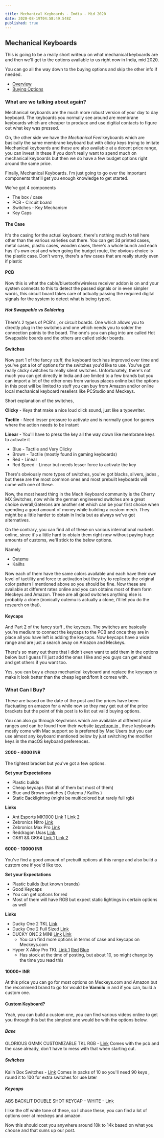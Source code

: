 ```yaml
---

title: Mechanical Keyboards - India - Mid 2020
date: 2020-08-19T04:58:49.548Z
published: true
---
```


## Mechanical Keyboards

This is going to be a really short writeup on what mechanical keyboards are and then we'll get to the options available to us right now in India, mid 2020.

You can go all the way down to the buying options and skip the other info if needed.

- [Overview](#what-are-we-talking-about-again)
- [Buying Options](#what-can-i-buy)

### What are we talking about again?

Mechanical keyboards are the much more robust version of your day to day keyboard. The keyboards you normally see around are membrane keyboards which are cheaper to produce and use digitial contacts to figure out what key was pressed.

On, the other side we have the _Mechanical Feel_ keyboards which are basically the same membrane keyboard but with clicky keys trying to imitate Mechanical keyboards and these are also available at a decent price range, you can invest in these if you don't really want to spend much on mechanical keyboards but then we do have a few budget options right around the same price.

Finally, Mechanical Keyboards. I'm just going to go over the important components that'll get you enough knowledge to get started.

We've got 4 components

- The box / case
- PCB - Circuit board
- Switches - Key Mechanism
- Key Caps

#### The Case

It's the casing for the actual keyboard, there's nothing much to tell here other than the various varieties out there. You can get 3d printed cases, metal cases, plastic cases, wooden cases, there's a whole bunch and each has it's own cost and when going the budget route, the obvious choice is the plastic case. Don't worry, there's a few cases that are really sturdy even if plastic

#### PCB

Now this is what the cable/bluetooth/wireless receiver addon is on and your system connects to this to detect the passed signals or in even simpler words, this circuit board takes care of actually passing the required digital signals for the system to detect what is being typed.

##### Hot Swappable vs Soldering

There's 2 types of PCB's , or circuit boards. One which allows you to directly plug in the switches and one which needs you to solder the connection points to the board. The one's you can plug into are called Hot Swappable boards and the others are called solder boards.

#### Switches

Now part 1 of the fancy stuff, the keyboard tech has improved over time and you've got a lot of options for the switches you'd like to use. You've got really clicky switches to really silent switches. Unfortunately, there's not much you can get directly in India and are limited to a few brands but you can import a lot of the other ones from various places online but the options in this post will be limited to stuff you can buy from Amazon and/or online local mechanical keyboard resellers like PCStudio and Meckeys.

Short explanation of the switches,

**Clicky** - Keys that make a nice loud click sound, just like a typewriter.

**Tactile** - Need lesser pressure to activate and is normally good for games where the action needs to be instant

**Linear** - You'll have to press the key all the way down like membrane keys to activate it

- Blue - Tactile and Very Clicky
- Brown - Tactile (mostly found in gaming keyboards)
- Red - Linear
- Red Speed - Linear but needs lesser force to activate the key

There's obviously more types of switches, you've got blacks, silvers, jades , but these are the most common ones and most prebuilt keyboards will come with one of these.

Now, the most heard thing in the Mech Keyboard community is the Cherry MX Switches, now while the german engineered switches are a great choice overall,Gaterons are another set which can be your first choice when spending a good amount of money while building a custom mech. They might be a little harder to obtain in India but as always we've got alternatives.

On the contrary, you can find all of these on various international markets online, since it's a little hard to obtain them right now without paying huge amounts of customs, we'll stick to the below options.

Namely

- Outemu
- Kailhs

Now each of them have the same colors available and each have their own level of tactility and force to activation but they try to replicate the original color pattern I mentioned above so you should be fine. Now these are available at different rates online and you can obtains most of them form Meckeys and Amazon. These are all good switches anything else is probably a clone (ironically outemu is actually a clone, i'll let you do the research on that).

#### Keycaps

And Part 2 of the fancy stuff , the keycaps. The switches are basically you're medium to connect the keycaps to the PCB and once they are in place all you have left is adding the keycaps. Now keycaps have a wide range and are just a search away on Amazon and Meckeys.

There's so many out there that I didn't even want to add them in the options below but I guess I'll just add the ones I like and you guys can get ahead and get others if you want too.

Yes, you can buy a cheap mechanical keyboard and replace the keycaps to make it look better than the cheap legend/font it comes with.

### What Can I Buy?

These are based on the date of the post and the prices have been fluctuating on amazon for a while now so they may get out of the price brackets but the point of this post is to list out valid buying options.

You can also go through Keychrons which are available at different price ranges and can be found from their website [keychron.in](https://keychron.in) , these keyboards mostly come with Mac support so is preferred by Mac Users but you can use almost any keyboard mentioned below by just switching the modifier keys in the macOS keyboard preferences.

#### 2000 - 4000 INR

The tightest bracket but you've got a few options.

**Set your Expectations**

- Plastic builds
- Cheap keycaps (Not all of them but most of them)
- Blue and Brown switches ( Outemu / Kailhs )
- Static Backlighting (might be multicolored but rarely full rgb)

**Links**

- Ant Esports MK1000 [Link 1](https://www.amazon.in/Ant-Esports-MK1000-Multicolour-Mechanical/dp/B07L9TC558) [Link 2](https://www.pcstudio.in/product/ant-esports-mk1000-multicolour-led-backlite-wired-tkl-mechanical-keyboard-2/)
- Zebronics Nitro [Link](https://www.amazon.in/Zebronics-Nitro-Mechanical-Keyboard-Retractable/dp/B07B29BQHH/ref=sr_1_1?dchild=1&keywords=zebronics+nitro&qid=1597815390&sr=8-1)
- Zebronics Max Pro [Link](https://www.amazon.in/Zebronics-Mechanical-Wired-Keyboard-Black/dp/B078NWJ6VM/ref=sr_1_1_sspa?dchild=1&keywords=zebronics+max&qid=1597815355&sr=8-1-spons&psc=1&spLa=ZW5jcnlwdGVkUXVhbGlmaWVyPUExNFBBT1JQWlFPOTJTJmVuY3J5cHRlZElkPUEwMzU4MTk4MUlUNFJPSzBLODlQTSZlbmNyeXB0ZWRBZElkPUEwMTc2OTExVFhOMzVKU0ZNVDVMJndpZGdldE5hbWU9c3BfYXRmJmFjdGlvbj1jbGlja1JlZGlyZWN0JmRvTm90TG9nQ2xpY2s9dHJ1ZQ==)
- Reddragon Usas [Link](https://www.amazon.in/Redragon-Mechanical-Gaming-Keyboard-Black/dp/B016MBNR8M/ref=sr_1_3?dchild=1&keywords=red+dragon+vara&qid=1597815578&s=computers&sr=1-3)
- GK61 && GK64 [Link 1](https://www.meckeys.com/shop/keyboard/60-keyboard/gk61/) [Link 2](https://www.meckeys.com/shop/keyboard/60-keyboard/gk61-rgb-white/)

#### 6000 - 10000 INR

You've find a good amount of prebuilt options at this range and also build a custom one if you'd like too.

**Set your Expectations**

- Plastic builds (but known brands)
- Good Keycaps
- You can get options for red
- Most of them will have RGB but expect static lightings in certain options as well

**Links**

- Ducky One 2 TKL [Link](https://www.meckeys.com/?s=Ducky+one+2+tkl+&post_type=product)
- Ducky One 2 Full Sized [Link](https://www.meckeys.com/?s=Ducky+one+2+full&post_type=product)
- DUCKY ONE 2 MINI [Link](https://www.meckeys.com/shop/keyboard/60-keyboard/ducky-one-2-mini-horizon/) [Link](https://www.meckeys.com/shop/keyboard/60-keyboard/ducky-one-2-mini-bon-voyage/)
  - You can find more options in terms of case and keycaps on Meckeys.com
- Hyper X Alloy Pro TKL [Link 1](https://www.meckeys.com/shop/keyboard/80-keyboard/hyperx-alloy-fps-pro/) [Red](https://www.pcstudio.in/product/hyperx-alloy-fps-pro-cherry-mx-red-switches/) [Blue](https://www.pcstudio.in/product/hyperx-alloy-fps-pro-cherry-mx-blue-switches/)
  - Has stock at the time of posting, but about 10, so might change by the time you read this

#### 10000+ INR

At this price you can go for most options on Meckeys.com and Amazon but the recommend brand to go for would be **Varmilo** in and if you can, build a custom one.

#### Custom Keyboard?

Yeah, you can build a custom one, you can find various videos online to get you through this but the simplest one would be with the options below.

##### Base

GLORIOUS GMMK CUSTOMIZABLE TKL RGB - [Link](https://www.meckeys.com/shop/keyboard/80-keyboard/glorious-gmmk-customizable-tkl-rgb/)
Comes with the pcb and the case already, don't have to mess with that when starting out.

##### Switches

Kailh Box Switches - [Link](https://www.meckeys.com/shop/accessories/keyboard-accessories/key-switches/kailh-box-switch/)
Comes in packs of 10 so you'll need 90 keys , round it to 100 for extra switches for use later

##### Keycaps

ABS BACKLIT DOUBLE SHOT KEYCAP – WHITE - [Link](https://www.meckeys.com/shop/accessories/keyboard-accessories/keycaps/tai-hao-abs-backlit-white/)

I like the off white tone of these, so I chose these, you can find a lot of options over at meckeys and amazon.

Now this should cost you anywhere around 10k to 14k based on what you choose and that sums up our post.
